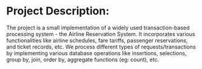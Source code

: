 # Project Description:

The project is a small implementation of a widely used transaction-based processing system - the Airline Reservation System. It incorporates various functionalities like airline schedules, fare tariffs, passenger reservations, and ticket records, etc. We process different types of requests/transactions by implementing various database operations like insertions, selections, group by, join, order by, aggregate functions (eg: count), etc.
